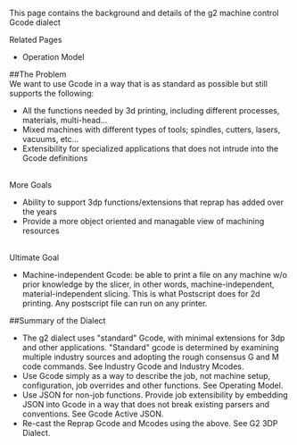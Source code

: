 This page contains the background and details of the g2 machine control Gcode dialect

Related Pages
- Operation Model
	
##The Problem		
We want to use Gcode in a way that is as standard as possible but still supports the following:
- All the functions needed by 3d printing, including different processes, materials, multi-head...
- Mixed machines with different types of tools; spindles, cutters, lasers, vacuums, etc... 
- Extensibility for specialized applications that does not intrude into the Gcode definitions

<br>More Goals<br>
- Ability to support 3dp functions/extensions that reprap has added over the years	
- Provide a more object oriented and managable view of machining resources	

<br>Ultimate Goal<br>
- Machine-independent Gcode: be able to print a file on any machine w/o prior knowledge by the slicer, in other words, machine-independent, material-independent slicing. This is what Postscript does for 2d printing. Any postscript file can run on any printer.

##Summary of the Dialect
- The g2 dialect uses "standard" Gcode, with minimal extensions for 3dp and other applications. "Standard" gcode is determined by examining multiple industry sources and adopting the rough consensus G and M code commands. See Industry Gcode and Industry Mcodes.
- Use Gcode simply as a way to describe the job, not machine setup, configuration, job overrides and other functions. See Operating Model.
- Use JSON for non-job functions. Provide job extensibility by embedding JSON into Gcode in a way that does not break existing parsers and conventions. See Gcode Active JSON.
- Re-cast the Reprap Gcode and Mcodes using the above. See G2 3DP Dialect.
